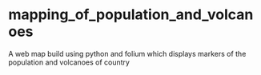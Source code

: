 # mapping_of_population_and_volcanoes

A web map build using python and folium which displays markers of the population and volcanoes of country 